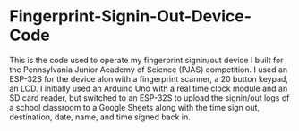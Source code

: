 # Fingerprint-Signin-Out-Device-Code

This is the code used to operate my fingerprint signin/out device I built for the Pennsylvania Junior Academy of Science (PJAS) competition. I used an ESP-32S for the device alon with a fingerprint scanner, a 20 button keypad, an LCD. I initially used an Arduino Uno with a real time clock module and an SD card reader, but switched to an ESP-32S to upload the signin/out logs of a school classroom to a Google Sheets along with the time sign out, destination, date, name, and time signed back in. 
